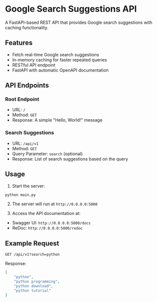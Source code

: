 
# Google Search Suggestions API

A FastAPI-based REST API that provides Google search suggestions with caching functionality.

## Features

- Fetch real-time Google search suggestions
- In-memory caching for faster repeated queries
- RESTful API endpoint
- FastAPI with automatic OpenAPI documentation

## API Endpoints

### Root Endpoint
- URL: `/`
- Method: `GET`
- Response: A simple "Hello, World!" message

### Search Suggestions
- URL: `/api/v1`
- Method: `GET`
- Query Parameter: `search` (optional)
- Response: List of search suggestions based on the query

## Usage

1. Start the server:
```bash
python main.py
```

2. The server will run at `http://0.0.0.0:5000`

3. Access the API documentation at:
- Swagger UI: `http://0.0.0.0:5000/docs`
- ReDoc: `http://0.0.0.0:5000/redoc`

## Example Request

```
GET /api/v1?search=python
```

Response:
```json
[
    "python",
    "python programming",
    "python download",
    "python tutorial"
]
```

